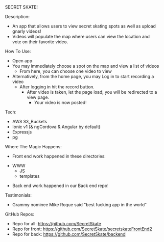 SECRET SKATE!

Description:
* An app that allows users to view secret skating spots as well as upload gnarly videos!
* Videos will populate the map where users can view the location and vote on their favorite video.

How To Use:
- Open app
- You may immediately choose a spot on the map and view a list of videos
  - From here, you can choose one video to view  
- Alternatively, from the home page, you may Log in to start recording a video
  - After logging in hit the record button.
    - After video is taken, let the page load, you will be redirected to a view page.
      - Your video is now posted!

Tech:
- AWS S3_Buckets
- Ionic v1 (& ngCordova & Angular by default)
- Expressjs
- pg


Where The Magic Happens:
* Front end work happened in these directories:
- WWW
  - JS
  - templates
* Back end work happened in our Back end repo!

Testimonials:
- Grammy nominee Mike Roque said "best fucking app in the world"

GitHub Repos:
- Repo for all: https://github.com/SecretSkate
- Repo for front: https://github.com/SecretSkate/secretskateFrontEnd2
- Repo for back: https://github.com/SecretSkate/backend
